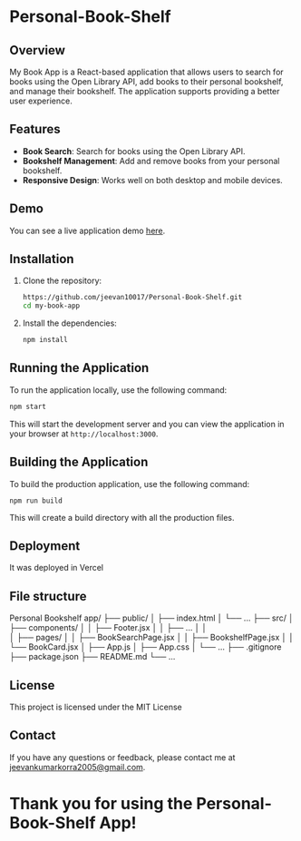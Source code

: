 # Personal-Book-Shelf

## Overview

My Book App is a React-based application that allows users to search for books using the Open Library API, add books to their personal bookshelf, and manage their bookshelf. The application supports providing a better user experience.

## Features

- **Book Search**: Search for books using the Open Library API.
- **Bookshelf Management**: Add and remove books from your personal bookshelf.
- **Responsive Design**: Works well on both desktop and mobile devices.

## Demo

You can see a live application demo [here](https://personal-bookshelf-liard.vercel.app/).


## Installation

1. Clone the repository:
    ```sh
    https://github.com/jeevan10017/Personal-Book-Shelf.git
    cd my-book-app
    ```

2. Install the dependencies:
    ```sh
    npm install
    ```

## Running the Application

To run the application locally, use the following command:
```sh
npm start
```
This will start the development server and you can view the application in your browser at ```http://localhost:3000```.

## Building the Application
To build the production application, use the following command:
```
npm run build
```
This will create a build directory with all the production files.

## Deployment
It was deployed in Vercel

## File structure

Personal Bookshelf app/
├── public/
│   ├── index.html
│   └── ...
├── src/
│   ├── components/
│   │   ├── Footer.jsx
│   │   ├── ...
│   │   
│   ├── pages/
│   │   ├── BookSearchPage.jsx
│   │   ├── BookshelfPage.jsx
│   │   └── BookCard.jsx
│   ├── App.js
│   ├── App.css
│   └── ...
├── .gitignore
├── package.json
├── README.md
└── ...

## License
This project is licensed under the MIT License 

## Contact
If you have any questions or feedback, please contact me at jeevankumarkorra2005@gmail.com.

# Thank you for using the Personal-Book-Shelf App!


